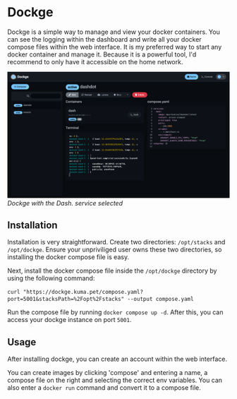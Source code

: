 # Dockge

Dockge is a simple way to manage and view your docker containers. You can see the logging within the dashboard and write all your docker compose files within the web interface. It is my preferred way to start any docker container and manage it. Because it is a powerful tool, I'd recommend to only have it accessible on the home network.

![Dockge screenshot](../../assets/dockge-screenshot.png)
_Dockge with the Dash. service selected_

## Installation

Installation is very straightforward. Create two directories: `/opt/stacks` and `/opt/dockge`. Ensure your unpriviliged user owns these two directories, so installing the docker compose file is easy.

Next, install the docker compose file inside the `/opt/dockge` directory by using the following command:

```
curl "https://dockge.kuma.pet/compose.yaml?port=5001&stacksPath=%2Fopt%2Fstacks" --output compose.yaml
```

Run the compose file by running `docker compose up -d`. After this, you can access your dockge instance on port `5001`.

## Usage

After installing dockge, you can create an account within the web interface.

You can create images by clicking 'compose' and entering a name, a compose file on the right and selecting the correct env variables. You can also enter a `docker run` command and convert it to a compose file.